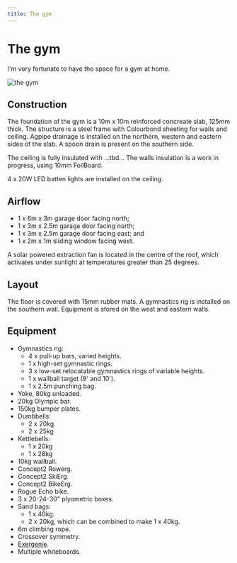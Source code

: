 ```yaml
---
title: The gym
---
```


# The gym

I'm very fortunate to have the space for a gym at home.

![the gym](/images/IMG_0059.jpeg)

## Construction

The foundation of the gym is a 10m x 10m reinforced concreate slab, 125mm
thick. The structure is a steel frame with Colourbond sheeting for walls and
ceiling. Agpipe drainage is installed on the northern, western and eastern
sides of the slab. A spoon drain is present on the southern side.

The ceiling is fully insulated with ...tbd... The walls insulation is a work in
progress, using 10mm FoilBoard.

4 x 20W LED batten lights are installed on the ceiling.

## Airflow

- 1 x 6m x 3m garage door facing north;
- 1 x 3m x 2.5m garage door facing north;
- 1 x 3m x 2.5m garage door facing east; and
- 1 x 2m x 1m sliding window facing west.

A solar powered extraction fan is located in the centre of the roof, which
activates under sunlight at temperatures greater than 25 degrees.

## Layout

The floor is covered with 15mm rubber mats. A gymnastics rig is installed on the
southern wall. Equipment is stored on the west and eastern walls.

## Equipment

- Gymnastics rig:
  - 4 x pull-up bars, varied heights.
  - 1 x high-set gymnastic rings.
  - 3 x low-set relocatable gymnastics rings of variable heights.
  - 1 x wallball target (9' and 10').
  - 1 x 2.5m punching bag.
- Yoke, 80kg unloaded.
- 20kg Olympic bar.
- 150kg bumper plates.
- Dumbbells:
  - 2 x 20kg
  - 2 x 25kg
- Kettlebells:
  - 1 x 20kg
  - 1 x 28kg
- 10kg wallball.
- Concept2 Rowerg.
- Concept2 SkiErg.
- Concept2 BikeErg.
- Rogue Echo bike.
- 3 x 20-24-30" plyometric boxes.
- Sand bags:
  - 1 x 40kg.
  - 2 x 20kg, which can be combined to make 1 x 40kg.
- 6m climbing rope.
- Crossover symmetry.
- [Exergenie](https://www.exergenie.com).
- Multiple whiteboards.
